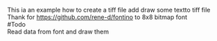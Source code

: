This ia an example how to create a tiff file add draw some textto tiff file <br>
Thank for https://github.com/rene-d/fontino to 8x8 bitmap font<br>
#Todo <br>
Read data from font and draw them
